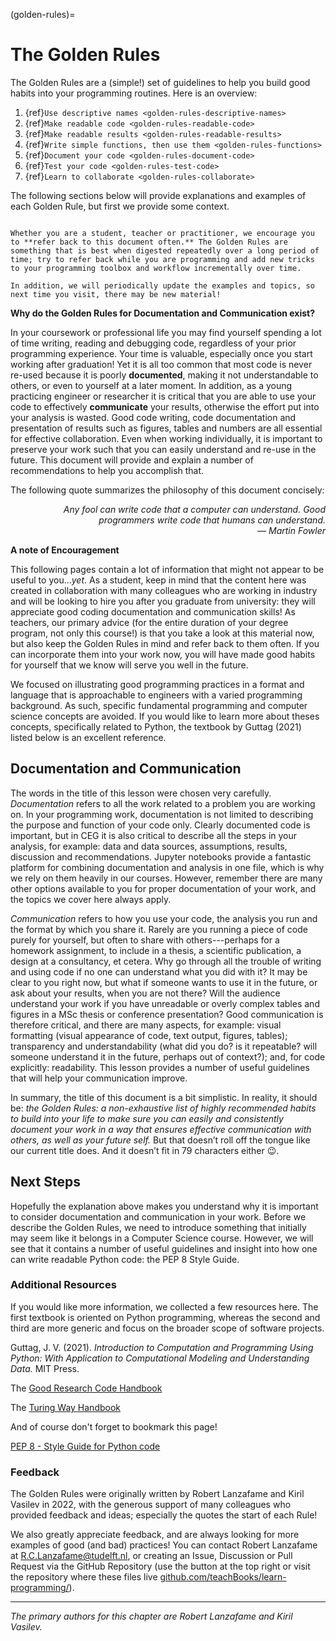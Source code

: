 (golden-rules)=
# The Golden Rules

The Golden Rules are a (simple!) set of guidelines to help you build good habits into your programming routines. Here is an overview:

1. {ref}`Use descriptive names <golden-rules-descriptive-names>`
2. {ref}`Make readable code <golden-rules-readable-code>`
3. {ref}`Make readable results <golden-rules-readable-results>`
4. {ref}`Write simple functions, then use them <golden-rules-functions>`
5. {ref}`Document your code <golden-rules-document-code>`
6. {ref}`Test your code <golden-rules-test-code>`
7. {ref}`Learn to collaborate <golden-rules-collaborate>`

The following sections below will provide explanations and examples of each Golden Rule, but first we provide some context.

```{tip}
    
Whether you are a student, teacher or practitioner, we encourage you to **refer back to this document often.** The Golden Rules are something that is best when digested repeatedly over a long period of time; try to refer back while you are programming and add new tricks to your programming toolbox and workflow incrementally over time.

In addition, we will periodically update the examples and topics, so next time you visit, there may be new material!
```

**Why do the Golden Rules for Documentation and Communication exist?**

In your coursework or professional life you may find yourself spending a lot of time writing, reading and debugging code, regardless of your prior programming experience. Your time is valuable, especially once you start working after graduation! Yet it is all too common that most code is never re-used because it is poorly **documented**, making it not understandable to others, or even to yourself at a later moment. In addition, as a young practicing engineer or researcher it is critical that you are able to use your code to effectively **communicate** your results, otherwise the effort put into your analysis is wasted. Good code writing, code documentation and presentation of results such as figures, tables and numbers are all essential for effective collaboration. Even when working individually, it is important to preserve your work such that you can easily understand and re-use in the future. This document will provide and explain a number of recommendations to help you accomplish that.

The following quote summarizes the philosophy of this document concisely:

<div style="text-align: right"><em>Any fool can write code that a computer can understand. Good programmers write code that humans can understand.</em></div>  
<div style="text-align: right"><em> ― Martin Fowler </em></div> 

**A note of Encouragement**

This following pages contain a lot of information that might not appear to be useful to you...*yet*. As a student, keep in mind that the content here was created in collaboration with many colleagues who are working in industry and will be looking to hire you after you graduate from university: they will appreciate good coding documentation and communication skills! As teachers, our primary advice (for the entire duration of your degree program, not only this course!) is that you take a look at this material now, but also keep the Golden Rules in mind and refer back to them often. If you can incorporate them into your work now, you will have made good habits for yourself that we know will serve you well in the future.  

We focused on illustrating good programming practices in a format and language that is approachable to engineers with a varied programming background. As such, specific fundamental programming and computer science concepts are avoided. If you would like to learn more about theses concepts, specifically related to Python, the textbook by Guttag (2021) listed below is an excellent reference.

## Documentation and Communication

The words in the title of this lesson were chosen very carefully. *Documentation* refers to all the work related to a problem you are working on. In your programming work, documentation is not limited to describing the purpose and function of your code only. Clearly documented code is important, but in CEG it is also critical to describe all the steps in your analysis, for example: data and data sources, assumptions, results, discussion and recommendations. Jupyter notebooks provide a fantastic platform for combining documentation and analysis in one file, which is why we rely on them heavily in our courses. However, remember there are many other options available to you for proper documentation of your work, and the topics we cover here always apply. 

*Communication* refers to how you use your code, the analysis you run and the format by which you share it. Rarely are you running a piece of code purely for yourself, but often to share with others---perhaps for a homework assignment, to include in a thesis, a scientific publication, a design at a consultancy, et cetera. Why go through all the trouble of writing and using code if no one can understand what you did with it? It may be clear to you right now, but what if someone wants to use it in the future, or ask about your results, when you are not there? Will the audience understand your work if you have unreadable or overly complex tables and figures in a MSc thesis or conference presentation? Good communication is therefore critical, and there are many aspects, for example: visual formatting (visual appearance of code, text output, figures, tables); transparency and understandability (what did you do? is it repeatable? will someone understand it in the future, perhaps out of context?); and, for code explicitly: readability. This lesson provides a number of useful guidelines that will help your communication improve.

In summary, the title of this document is a bit simplistic. In reality, it should be: *the Golden Rules: a non-exhaustive list of highly recommended habits to build into your life to make sure you can easily and consistently document your work in a way that ensures effective communication with others, as well as your future self.* But that doesn’t roll off the tongue like our current title does. And it doesn’t fit in 79 characters either 😉.

## Next Steps

Hopefully the explanation above makes you understand why it is important to consider documentation and communication in your work. Before we describe the Golden Rules, we need to introduce something that initially may seem like it belongs in a Computer Science course. However, we will see that it contains a number of useful guidelines and insight into how one can write readable Python code: the PEP 8 Style Guide.

### Additional Resources

If you would like more information, we collected a few resources here. The first textbook is oriented on Python programming, whereas the second and third are more generic and focus on the broader scope of software projects.

Guttag, J. V. (2021). *Introduction to Computation and Programming Using Python: With Application to Computational Modeling and Understanding Data.* MIT Press.

The [Good Research Code Handbook](https://goodresearch.dev/index.html)

The [Turing Way Handbook](https://book.the-turing-way.org/index.html)

And of course don't forget to bookmark this page!

[PEP 8 - Style Guide for Python code](https://peps.python.org/pep-0008/)

### Feedback

The Golden Rules were originally written by Robert Lanzafame and Kiril Vasilev in 2022, with the generous support of many colleagues who provided feedback and ideas; especially the quotes the start of each Rule!

We also greatly appreciate feedback, and are always looking for more examples of good (and bad) practices! You can contact Robert Lanzafame at R.C.Lanzafame@tudelft.nl, or creating an Issue, Discussion or Pull Request via the GitHub Repository (use the button at the top right or visit the repository where these files live [github.com/teachBooks/learn-programming/](https://github.com/teachBooks/learn-programming/)).

---

_The primary authors for this chapter are Robert Lanzafame and Kiril Vasilev._
